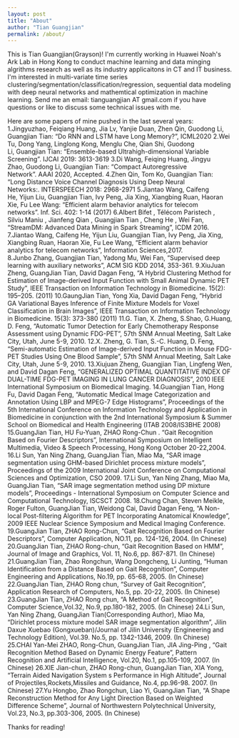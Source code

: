 ```yaml
---
layout: post
title: "About"
author: "Tian Guangjian"
permalink: /about/
---
```


This is Tian Guangjian(Grayson)! I'm currently working in Huawei Noah's Ark Lab in Hong Kong to conduct machine learning and data minging algrithms research as well as its industry applicaitons in CT and IT business. I'm interested in multi-variate time series clustering/segmentation/classification/regression, sequential data modeling with deep neural networks and mathemtical optimization in machine learning. Send me an email: tianguangjian AT gmail.com if you have questions or like to discuss some technical issues with me.

Here are some papers of mine pushed in the last several years:
1.Jingyuzhao, Feiqiang Huang, Jia Lv, Yanjie Duan, Zhen Qin, Guodong Li, Guangjian Tian: “Do RNN and LSTM  have Long Memory?”, ICML2020
2.Wei Tu, Dong Yang, Linglong Kong, Menglu Che, Qian Shi, Guodong Li, Guangjian Tian: “Ensemble-based Ultrahigh-dimensional Variable Screening”. IJCAI 2019: 3613-3619
3.Di Wang, Feiqing Huang, Jingyu Zhao, Guodong Li, Guangjian Tian: “Compact Autoregressive Network”. AAAI 2020, Accepted.
4.Zhen Qin, Tom Ko, Guangjian Tian: “Long Distance Voice Channel Diagnosis Using Deep Neural Networks:. INTERSPEECH 2018: 2968-2971
5.Jiantao Wang, Caifeng He, Yijun Liu, Guangjian Tian, Ivy Peng, Jia Xing, Xiangbing Ruan, Haoran Xie, Fu Lee Wang: “Efficient alarm behavior analytics for telecom networks”. Inf. Sci. 402: 1-14 (2017)
6.Albert Bifet , Télécom Paristech , Silviu Maniu , Jianfeng Qian , Guangjian Tian , Cheng He , Wei Fan, “StreamDM: Advanced Data Mining in Spark Streaming”,  ICDM 2016.
7.Jiantao Wang, Caifeng He, Yijun Liu, Guangjian Tian, Ivy Peng, Jia Xing, Xiangbing Ruan, Haoran Xie, Fu Lee Wang, “Efficient alarm behavior analytics for telecom networks”, Information Sciences,2017.
8.Junbo Zhang, Guangjian Tian, Yadong Mu, Wei Fan, “Supervised deep learning with auxiliary networks”, ACM SIG KDD 2014, 353-361.
9.XiuJuan Zheng, GuangJian Tian, David Dagan Feng, “A Hybrid Clustering Method for Estimation of Image-derived Input Function with Small Animal Dynamic PET Study”, IEEE Transaction on Information Technology in Biomedicine. 15(2): 195–205. (2011)
10.GaungJian Tian, Yong Xia, David Dagan Feng, “Hybrid GA Variational Bayes Inference of Finite Mixture Models for Voxel Classification in Brain Images”, IEEE Transaction on Information Technology in Biomedicine. 15(3): 373-380 (2011)
11.G. Tian, X. Zheng, S.Shao, G.Huang, D. Feng, “Automatic Tumor Detection for Early Chemotherapy Response Assessment using Dynamic FDG-PET”, 57th SNM Annual Meeting, Salt Lake City, Utah, June 5-9, 2010. 
12.X. Zheng, G. Tian, S.-C. Huang, D. Feng, “Semi-automatic Estimation of Image-derived Input Function in Mouse FDG-PET Studies Using One Blood Sample”, 57th SNM Annual Meeting, Salt Lake City, Utah, June 5-9, 2010. 
13.Xiujuan Zheng, Guangjian Tian, Lingfeng Wen, and David Dagan Feng, “GENERALIZED OPTIMAL QUANTITATIVE INDEX OF DUAL-TIME FDG-PET IMAGING IN LUNG CANCER DIAGNOSIS”, 2010 IEEE International Symposium on Biomedical Imaging. 
14.Guangjian Tian, Hong Fu, David Dagan Feng, “Automatic Medical Image Categorization and Annotation Using LBP and MPEG-7 Edge Histograms”, Proceedings of the 5th International Conference on Information Technology and Application in Biomedicine in conjunction with the 2nd  International Symposium & Summer School on Biomedical and Health Engineering (ITAB 2008/IS3BHE 2008) 
15.GuangJian Tian, HU Fu-Yuan, ZHAO Rong-Chun . “Gait Recognition Based on Fourier Descriptors”, International Symposium on Intelligent Multimedia, Video & Speech Processing, Hong Kong October 20-22,2004. 
16.Li Sun, Yan Ning Zhang, GuangJian Tian, Miao Ma, “SAR image segmentation using GHM-based Dirichlet process mixture models”, Proceedings of the 2009 International Joint Conference on Computational Sciences and Optimization, CSO 2009.
17.Li Sun, Yan Ning Zhang, Miao Ma, GuangJian Tian, “SAR image segmentation method using DP mixture models”, Proceedings - International Symposium on Computer Science and Computational Technology, ISCSCT 2008.
18.Chung Chan, Steven Meikle, Roger Fulton, GuangJian Tian, Weidong Cai, David Dagan Feng,  “A Non-local Post-filtering Algorithm for PET Incorporating Anatomical Knowledge”, 2009 IEEE Nuclear Science Symposium and Medical Imaging Conference.
19.GuangJian Tian, ZHAO Rong-Chun, “Gait Recognition Based on Fourier Descriptors”, Computer Application, NO.11, pp. 124-126, 2004. (In Chinese)
20.GuangJian Tian, ZHAO Rong-chun, “Gait Recognition Based on HMM”, Journal of Image and Graphics, Vol. 11, No.6, pp. 867-871. (In Chinese)
21.GuangJian Tian, Zhao Rongchun, Wang Dongcheng, Li Junting, “Human Identification from a Distance Based on Gait Recognition”, Computer Engineering and Applications, No.19, pp. 65-68, 2005. (In Chinese)
22.GuangJian Tian, ZHAO Rong chun, “Survey of Gait Recognition”, Application Research of Computers, No.5, pp. 20-22, 2005. (In Chinese)
23.GuangJian Tian, ZHAO Rong chun, “A Method of Gait Recognition”, Computer Science,Vol.32, No.9, pp.180-182, 2005. (In Chinese)
24.Li Sun, Yan Ning Zhang, GuangJian Tian(Corresponding Author), Miao Ma, “Dirichlet process mixture model SAR image segmentation algorithm”, Jilin Daxue Xuebao (Gongxueban)/Journal of Jilin University (Engineering and Technology Edition), Vol.39. No.5, pp. 1342-1346, 2009. (In Chinese)
25.CHAI Yan-Mei ZHAO, Rong-Chun, GuangJian Tian, JIA Jing-Ping , “Gait Recognition Method Based on Dynamic Energy Feature”, Pattern Recognition and Artificial Intelligence, Vol.20, No.1, pp.105-109, 2007. (In Chinese)
26.XIE Jian-chun, ZHAO Rong-chun, GuangJian Tian, XIA Yong, “Terrain Aided Navigation System s Performance in High Altitude”, Journal of Projectiles,Rockets,Missiles and Guidance, No.4, pp.96-98. 2007. (In Chinese)
27.Yu Hongbo, Zhao Rongchun, Liao Yi, GuangJian Tian, “A Shape Reconstruction Method for Any Light Direction Based on Weighted Difference Scheme”, Journal of Northwestern Polytechnical University, Vol.23, No.3, pp.303-306, 2005. (In Chinese)

Thanks for reading!
